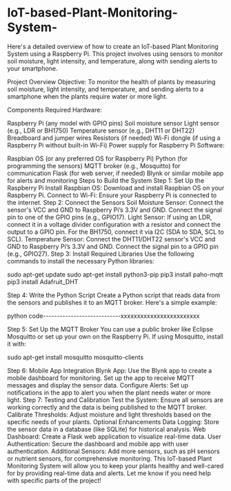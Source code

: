 # IoT-based-Plant-Monitoring-System-

Here's a detailed overview of how to create an IoT-based Plant Monitoring System using a Raspberry Pi. This project involves using sensors to monitor soil moisture, light intensity, and temperature, along with sending alerts to your smartphone.

Project Overview
Objective: To monitor the health of plants by measuring soil moisture, light intensity, and temperature, and sending alerts to a smartphone when the plants require water or more light.

Components Required
Hardware:

Raspberry Pi (any model with GPIO pins)
Soil moisture sensor
Light sensor (e.g., LDR or BH1750)
Temperature sensor (e.g., DHT11 or DHT22)
Breadboard and jumper wires
Resistors (if needed)
Wi-Fi dongle (if using a Raspberry Pi without built-in Wi-Fi)
Power supply for Raspberry Pi
Software:

Raspbian OS (or any preferred OS for Raspberry Pi)
Python (for programming the sensors)
MQTT broker (e.g., Mosquitto) for communication
Flask (for web server, if needed)
Blynk or similar mobile app for alerts and monitoring
Steps to Build the System
Step 1: Set Up the Raspberry Pi
Install Raspbian OS: Download and install Raspbian OS on your Raspberry Pi.
Connect to Wi-Fi: Ensure your Raspberry Pi is connected to the internet.
Step 2: Connect the Sensors
Soil Moisture Sensor: Connect the sensor's VCC and GND to Raspberry Pi’s 3.3V and GND. Connect the signal pin to one of the GPIO pins (e.g., GPIO17).
Light Sensor: If using an LDR, connect it in a voltage divider configuration with a resistor and connect the output to a GPIO pin. For the BH1750, connect it via I2C (SDA to SDA, SCL to SCL).
Temperature Sensor: Connect the DHT11/DHT22 sensor's VCC and GND to Raspberry Pi’s 3.3V and GND. Connect the signal pin to a GPIO pin (e.g., GPIO27).
Step 3: Install Required Libraries
Use the following commands to install the necessary Python libraries:

sudo apt-get update
sudo apt-get install python3-pip
pip3 install paho-mqtt
pip3 install Adafruit_DHT

Step 4: Write the Python Script
Create a Python script that reads data from the sensors and publishes it to an MQTT broker. Here's a simple example:

python code----------------------------xxxxxxxxxxxxxxxxxxxxxxxx

Step 5: Set Up the MQTT Broker
You can use a public broker like Eclipse Mosquitto or set up your own on the Raspberry Pi. If using Mosquitto, install it with:

sudo apt-get install mosquitto mosquitto-clients

Step 6: Mobile App Integration
Blynk App: Use the Blynk app to create a mobile dashboard for monitoring. Set up the app to receive MQTT messages and display the sensor data.
Configure Alerts: Set up notifications in the app to alert you when the plant needs water or more light.
Step 7: Testing and Calibration
Test the System: Ensure all sensors are working correctly and the data is being published to the MQTT broker.
Calibrate Thresholds: Adjust moisture and light thresholds based on the specific needs of your plants.
Optional Enhancements
Data Logging: Store the sensor data in a database (like SQLite) for historical analysis.
Web Dashboard: Create a Flask web application to visualize real-time data.
User Authentication: Secure the dashboard and mobile app with user authentication.
Additional Sensors: Add more sensors, such as pH sensors or nutrient sensors, for comprehensive monitoring.
This IoT-based Plant Monitoring System will allow you to keep your plants healthy and well-cared for by providing real-time data and alerts. Let me know if you need help with specific parts of the project!
